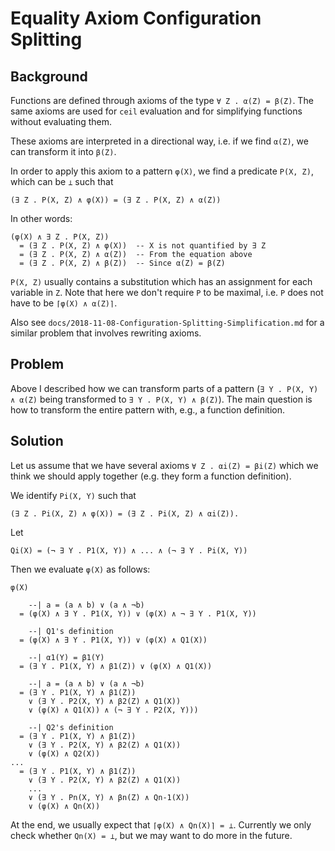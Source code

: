 Equality Axiom Configuration Splitting
======================================

Background
----------

Functions are defined through axioms of the type `∀ Z . α(Z) = β(Z)`. The same
axioms are used for `ceil` evaluation and for simplifying functions without
evaluating them.

These axioms are interpreted in a directional way, i.e. if we find `α(Z)`,
we can transform it into `β(Z)`.

In order to apply this axiom to a pattern `φ(X)`, we find a predicate
`P(X, Z)`, which can be `⊥` such that
```
(∃ Z . P(X, Z) ∧ φ(X)) = (∃ Z . P(X, Z) ∧ α(Z))
```
In other words:
```
(φ(X) ∧ ∃ Z . P(X, Z))
  = (∃ Z . P(X, Z) ∧ φ(X))  -- X is not quantified by ∃ Z
  = (∃ Z . P(X, Z) ∧ α(Z))  -- From the equation above
  = (∃ Z . P(X, Z) ∧ β(Z))  -- Since α(Z) = β(Z)
```

`P(X, Z)` usually contains a substitution which has an assignment for each
variable in `Z`. Note that here we don't require `P` to be maximal,
i.e. `P` does not have to be `⌈φ(X) ∧ α(Z)⌉`.

Also see `docs/2018-11-08-Configuration-Splitting-Simplification.md` for a
similar problem that involves rewriting axioms.

Problem
-------

Above I described how we can transform parts of a pattern
(`∃ Y . P(X, Y) ∧ α(Z)` being transformed to `∃ Y . P(X, Y) ∧ β(Z)`). The
main question is how to transform the entire pattern with, e.g., a function
definition.

Solution
--------

Let us assume that we have several axioms `∀ Z . αi(Z) = βi(Z)` which we think
we should apply together (e.g. they form a function definition).

We identify `Pi(X, Y)` such that
```
(∃ Z . Pi(X, Z) ∧ φ(X)) = (∃ Z . Pi(X, Z) ∧ αi(Z)).
```
Let
```
Qi(X) = (¬ ∃ Y . P1(X, Y)) ∧ ... ∧ (¬ ∃ Y . Pi(X, Y))
```
Then we evaluate `φ(X)` as follows:
```
φ(X)

    --| a = (a ∧ b) ∨ (a ∧ ¬b)
  = (φ(X) ∧ ∃ Y . P1(X, Y)) ∨ (φ(X) ∧ ¬ ∃ Y . P1(X, Y))

    --| Q1's definition
  = (φ(X) ∧ ∃ Y . P1(X, Y)) ∨ (φ(X) ∧ Q1(X))

    --| α1(Y) = β1(Y)
  = (∃ Y . P1(X, Y) ∧ β1(Z)) ∨ (φ(X) ∧ Q1(X))

    --| a = (a ∧ b) ∨ (a ∧ ¬b)
  = (∃ Y . P1(X, Y) ∧ β1(Z))
    ∨ (∃ Y . P2(X, Y) ∧ β2(Z) ∧ Q1(X))
    ∨ (φ(X) ∧ Q1(X)) ∧ (¬ ∃ Y . P2(X, Y)))

    --| Q2's definition
  = (∃ Y . P1(X, Y) ∧ β1(Z))
    ∨ (∃ Y . P2(X, Y) ∧ β2(Z) ∧ Q1(X))
    ∨ (φ(X) ∧ Q2(X))
...
  = (∃ Y . P1(X, Y) ∧ β1(Z))
    ∨ (∃ Y . P2(X, Y) ∧ β2(Z) ∧ Q1(X))
    ...
    ∨ (∃ Y . Pn(X, Y) ∧ βn(Z) ∧ Qn-1(X))
    ∨ (φ(X) ∧ Qn(X))
```

At the end, we usually expect that `⌈φ(X) ∧ Qn(X)⌉ = ⊥`. Currently
we only check whether `Qn(X) = ⊥`, but we may want to do more in the future.